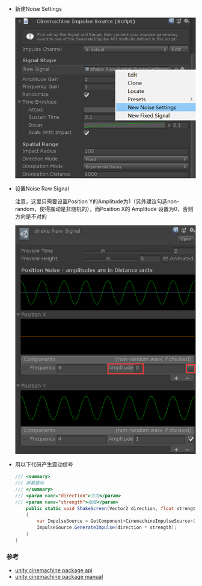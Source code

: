 
- 新建Noise Settings

  <img alt="EditorSetting.png" src="assets/new noise settings.png" width="500" height="" >
- 设置Noise Raw Signal

  注意，这里只需要设置Position Y的Amplitude为1（另外建议勾选non-random，使得震动是非随机的），而Position X的 Amplitude 设置为0，否则方向是不对的

  <img alt="EditorSetting.png" src="assets/set amplitude and direction.png" width="500" height="" >
- 用以下代码产生震动信号
  ``` csharp
  /// <summary>
  /// 屏幕震动
  /// </summary>
  /// <param name="direction">方向</param>
  /// <param name="strength">强度</param>
      public static void ShakeScreen(Vector2 direction, float strength)
      {
          var ImpulseSource = GetComponent<CinemachineImpulseSource>();
          ImpulseSource.GenerateImpulse(direction * strength);
      }
  }

  ```

### 参考
- [unity cinemachine package api](https://docs.unity3d.com/Packages/com.unity.cinemachine@2.2/api/Cinemachine.CinemachineImpulseSource.html)
- [unity cinemachine package manual](https://docs.unity3d.com/Packages/com.unity.cinemachine@2.3/manual/CinemachineImpulseSourceOverview.html)
